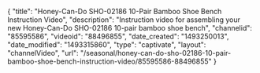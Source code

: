 {
    "title": "Honey-Can-Do SHO-02186 10-Pair Bamboo Shoe Bench Instruction Video",
    "description": "Instruction video for assembling your new Honey-Can-Do SHO-02186 10-pair bamboo shoe bench",
    "channelid": "85595586",
    "videoid": "88496855",
    "date_created": "1493250013",
    "date_modified": "1493315860",
    "type": "captivate",
    "layout": "channelVideo",
    "url": "\/seasonal\/honey-can-do-sho-02186-10-pair-bamboo-shoe-bench-instruction-video\/85595586-88496855"
}